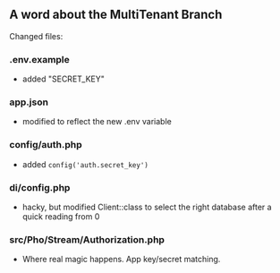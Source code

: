 ## A word about the MultiTenant Branch

Changed files:

### .env.example
* added "SECRET_KEY"

### app.json
* modified to reflect the new .env variable

### config/auth.php
* added ```config('auth.secret_key')```

### di/config.php
* hacky, but modified Client::class to select the right database after a quick reading from 0

### src/Pho/Stream/Authorization.php
* Where real magic happens. App key/secret matching.

